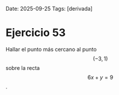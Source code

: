 Date: 2025-09-25
Tags: [derivada]

# Ejercicio 53

 
Hallar el punto más cercano al punto  $$ (-3,1)$$   sobre la recta  $$ 6x+y=9$$  .
